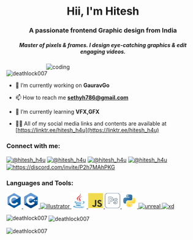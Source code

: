<h1 align="center"> Hii, I'm Hitesh</h1>
<h3 align="center">A passionate frontend Graphic design from India</h3>
<h5 align="center">Master of pixels & frames. I design eye-catching graphics & edit engaging videos.</h5>

<img align="right" alt="coding" width="400" src="https://user-images.githubusercontent.com/74038190/212749447-bfb7e725-6987-49d9-ae85-2015e3e7cc41.gif">

<p align="left"> <img src="https://komarev.com/ghpvc/?username=deathlock007&label=Profile%20views&color=0e75b6&style=flat" alt="deathlock007" /> </p>

- 🔭 I’m currently working on **GauravGo**

- 📫 How to reach me **sethyh786@gmail.com**

- 🌱 I’m currently learning **VFX,GFX**

- 👨‍💻 All of my social media links and contents are available at [https://linktr.ee/hitesh_h4u](https://linktr.ee/hitesh_h4u)

<h3 align="left">Connect with me:</h3>
<p align="left">
<a href="https://twitter.com/@hitesh_h4u" target="blank"><img align="center" src="https://raw.githubusercontent.com/rahuldkjain/github-profile-readme-generator/master/src/images/icons/Social/twitter.svg" alt="@hitesh_h4u" height="30" width="40" /></a>
<a href="https://linkedin.com/in/@hitesh_h4u" target="blank"><img align="center" src="https://raw.githubusercontent.com/rahuldkjain/github-profile-readme-generator/master/src/images/icons/Social/linked-in-alt.svg" alt="@hitesh_h4u" height="30" width="40" /></a>
<a href="https://fb.com/@hitesh_h4u" target="blank"><img align="center" src="https://raw.githubusercontent.com/rahuldkjain/github-profile-readme-generator/master/src/images/icons/Social/facebook.svg" alt="@hitesh_h4u" height="30" width="40" /></a>
<a href="https://instagram.com/@hitesh_h4u" target="blank"><img align="center" src="https://raw.githubusercontent.com/rahuldkjain/github-profile-readme-generator/master/src/images/icons/Social/instagram.svg" alt="@hitesh_h4u" height="30" width="40" /></a>
<a href="https://discord.gg/https://discord.com/invite/P2h7MAhPKG" target="blank"><img align="center" src="https://raw.githubusercontent.com/rahuldkjain/github-profile-readme-generator/master/src/images/icons/Social/discord.svg" alt="https://discord.com/invite/P2h7MAhPKG" height="30" width="40" /></a>
</p>

<h3 align="left">Languages and Tools:</h3>
<p align="left"> <a href="https://www.cprogramming.com/" target="_blank" rel="noreferrer"> <img src="https://raw.githubusercontent.com/devicons/devicon/master/icons/c/c-original.svg" alt="c" width="40" height="40"/> </a> <a href="https://www.w3schools.com/cpp/" target="_blank" rel="noreferrer"> <img src="https://raw.githubusercontent.com/devicons/devicon/master/icons/cplusplus/cplusplus-original.svg" alt="cplusplus" width="40" height="40"/> </a> <a href="https://www.adobe.com/in/products/illustrator.html" target="_blank" rel="noreferrer"> <img src="https://www.vectorlogo.zone/logos/adobe_illustrator/adobe_illustrator-icon.svg" alt="illustrator" width="40" height="40"/> </a> <a href="https://www.java.com" target="_blank" rel="noreferrer"> <img src="https://raw.githubusercontent.com/devicons/devicon/master/icons/java/java-original.svg" alt="java" width="40" height="40"/> </a> <a href="https://developer.mozilla.org/en-US/docs/Web/JavaScript" target="_blank" rel="noreferrer"> <img src="https://raw.githubusercontent.com/devicons/devicon/master/icons/javascript/javascript-original.svg" alt="javascript" width="40" height="40"/> </a> <a href="https://www.photoshop.com/en" target="_blank" rel="noreferrer"> <img src="https://raw.githubusercontent.com/devicons/devicon/master/icons/photoshop/photoshop-line.svg" alt="photoshop" width="40" height="40"/> </a> <a href="https://www.python.org" target="_blank" rel="noreferrer"> <img src="https://raw.githubusercontent.com/devicons/devicon/master/icons/python/python-original.svg" alt="python" width="40" height="40"/> </a> <a href="https://unrealengine.com/" target="_blank" rel="noreferrer"> <img src="https://raw.githubusercontent.com/kenangundogan/fontisto/036b7eca71aab1bef8e6a0518f7329f13ed62f6b/icons/svg/brand/unreal-engine.svg" alt="unreal" width="40" height="40"/> </a> <a href="https://www.adobe.com/products/xd.html" target="_blank" rel="noreferrer"> <img src="https://cdn.worldvectorlogo.com/logos/adobe-xd.svg" alt="xd" width="40" height="40"/> </a> </p>

<p><img align="left" src="https://github-readme-stats.vercel.app/api/top-langs?username=deathlock007&show_icons=true&locale=en&layout=compact" alt="deathlock007" /></p>

<p>&nbsp;<img align="center" src="https://github-readme-stats.vercel.app/api?username=deathlock007&show_icons=true&locale=en" alt="deathlock007" /></p>

<p><img align="center" src="https://github-readme-streak-stats.herokuapp.com/?user=deathlock007&" alt="deathlock007" /></p>
